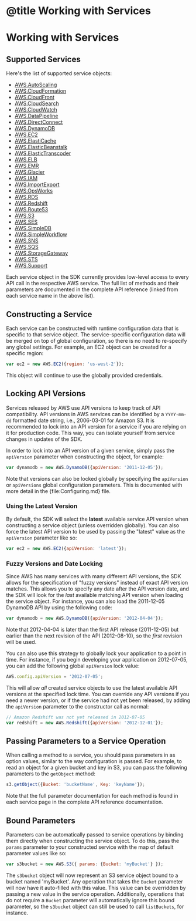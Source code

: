 # @title Working with Services

# Working with Services

## Supported Services

Here's the list of supported service objects:

* [AWS.AutoScaling](http://docs.aws.amazon.com/AWSJavaScriptSDK/latest/frames.html#!http%3A//docs.aws.amazon.com/AWSJavaScriptSDK/latest/AWS/AutoScaling_20110101.html)
* [AWS.CloudFormation](http://docs.aws.amazon.com/AWSJavaScriptSDK/latest/frames.html#!http%3A//docs.aws.amazon.com/AWSJavaScriptSDK/latest/AWS/CloudFormation_20100515.html)
* [AWS.CloudFront](http://docs.aws.amazon.com/AWSJavaScriptSDK/latest/frames.html#!http%3A//docs.aws.amazon.com/AWSJavaScriptSDK/latest/AWS/CloudFront_20120505.html)
* [AWS.CloudSearch](http://docs.aws.amazon.com/AWSJavaScriptSDK/latest/frames.html#!http%3A//docs.aws.amazon.com/AWSJavaScriptSDK/latest/AWS/CloudSearch_20110201.html)
* [AWS.CloudWatch](http://docs.aws.amazon.com/AWSJavaScriptSDK/latest/frames.html#!http%3A//docs.aws.amazon.com/AWSJavaScriptSDK/latest/AWS/CloudWatch_20100801.html)
* [AWS.DataPipeline](http://docs.aws.amazon.com/AWSJavaScriptSDK/latest/frames.html#!http%3A//docs.aws.amazon.com/AWSJavaScriptSDK/latest/AWS/DataPipeline_20121029.html)
* [AWS.DirectConnect](http://docs.aws.amazon.com/AWSJavaScriptSDK/latest/frames.html#!http%3A//docs.aws.amazon.com/AWSJavaScriptSDK/latest/AWS/DirectConnect_20121025.html)
* [AWS.DynamoDB](http://docs.aws.amazon.com/AWSJavaScriptSDK/latest/frames.html#!http%3A//docs.aws.amazon.com/AWSJavaScriptSDK/latest/AWS/DynamoDB_20120810.html)
* [AWS.EC2](http://docs.aws.amazon.com/AWSJavaScriptSDK/latest/frames.html#!http%3A//docs.aws.amazon.com/AWSJavaScriptSDK/latest/AWS/EC2_20130201.html)
* [AWS.ElastiCache](http://docs.aws.amazon.com/AWSJavaScriptSDK/latest/frames.html#!http%3A//docs.aws.amazon.com/AWSJavaScriptSDK/latest/AWS/ElastiCache_20121115.html)
* [AWS.ElasticBeanstalk](http://docs.aws.amazon.com/AWSJavaScriptSDK/latest/frames.html#!http%3A//docs.aws.amazon.com/AWSJavaScriptSDK/latest/AWS/ElasticBeanstalk_20101201.html)
* [AWS.ElasticTranscoder](http://docs.aws.amazon.com/AWSJavaScriptSDK/latest/frames.html#!http%3A//docs.aws.amazon.com/AWSJavaScriptSDK/latest/AWS/ElasticTranscoder_20120925.html)
* [AWS.ELB](http://docs.aws.amazon.com/AWSJavaScriptSDK/latest/frames.html#!http%3A//docs.aws.amazon.com/AWSJavaScriptSDK/latest/AWS/ELB_20120601.html)
* [AWS.EMR](http://docs.aws.amazon.com/AWSJavaScriptSDK/latest/frames.html#!http%3A//docs.aws.amazon.com/AWSJavaScriptSDK/latest/AWS/EMR_20090331.html)
* [AWS.Glacier](http://docs.aws.amazon.com/AWSJavaScriptSDK/latest/frames.html#!http%3A//docs.aws.amazon.com/AWSJavaScriptSDK/latest/AWS/Glacier_20120601.html)
* [AWS.IAM](http://docs.aws.amazon.com/AWSJavaScriptSDK/latest/frames.html#!http%3A//docs.aws.amazon.com/AWSJavaScriptSDK/latest/AWS/IAM_20100508.html)
* [AWS.ImportExport](http://docs.aws.amazon.com/AWSJavaScriptSDK/latest/frames.html#!http%3A//docs.aws.amazon.com/AWSJavaScriptSDK/latest/AWS/ImportExport_20100601.html)
* [AWS.OpsWorks](http://docs.aws.amazon.com/AWSJavaScriptSDK/latest/frames.html#!http%3A//docs.aws.amazon.com/AWSJavaScriptSDK/latest/AWS/OpsWorks_20130218.html)
* [AWS.RDS](http://docs.aws.amazon.com/AWSJavaScriptSDK/latest/frames.html#!http%3A//docs.aws.amazon.com/AWSJavaScriptSDK/latest/AWS/RDS_20130212.html)
* [AWS.Redshift](http://docs.aws.amazon.com/AWSJavaScriptSDK/latest/frames.html#!http%3A//docs.aws.amazon.com/AWSJavaScriptSDK/latest/AWS/Redshift_20121201.html)
* [AWS.Route53](http://docs.aws.amazon.com/AWSJavaScriptSDK/latest/frames.html#!http%3A//docs.aws.amazon.com/AWSJavaScriptSDK/latest/AWS/Route53_20121212.html)
* [AWS.S3](http://docs.aws.amazon.com/AWSJavaScriptSDK/latest/frames.html#!http%3A//docs.aws.amazon.com/AWSJavaScriptSDK/latest/AWS/S3_20060301.html)
* [AWS.SES](http://docs.aws.amazon.com/AWSJavaScriptSDK/latest/frames.html#!http%3A//docs.aws.amazon.com/AWSJavaScriptSDK/latest/AWS/SES_20101201.html)
* [AWS.SimpleDB](http://docs.aws.amazon.com/AWSJavaScriptSDK/latest/frames.html#!http%3A//docs.aws.amazon.com/AWSJavaScriptSDK/latest/AWS/SimpleDB_20090415.html)
* [AWS.SimpleWorkflow](http://docs.aws.amazon.com/AWSJavaScriptSDK/latest/frames.html#!http%3A//docs.aws.amazon.com/AWSJavaScriptSDK/latest/AWS/SimpleWorkflow_20120125.html)
* [AWS.SNS](http://docs.aws.amazon.com/AWSJavaScriptSDK/latest/frames.html#!http%3A//docs.aws.amazon.com/AWSJavaScriptSDK/latest/AWS/SNS_20100331.html)
* [AWS.SQS](http://docs.aws.amazon.com/AWSJavaScriptSDK/latest/frames.html#!http%3A//docs.aws.amazon.com/AWSJavaScriptSDK/latest/AWS/SQS_20121105.html)
* [AWS.StorageGateway](http://docs.aws.amazon.com/AWSJavaScriptSDK/latest/frames.html#!http%3A//docs.aws.amazon.com/AWSJavaScriptSDK/latest/AWS/StorageGateway_20120630.html)
* [AWS.STS](http://docs.aws.amazon.com/AWSJavaScriptSDK/latest/frames.html#!http%3A//docs.aws.amazon.com/AWSJavaScriptSDK/latest/AWS/STS_20110615.html)
* [AWS.Support](http://docs.aws.amazon.com/AWSJavaScriptSDK/latest/frames.html#!http%3A//docs.aws.amazon.com/AWSJavaScriptSDK/latest/AWS/Support_20130415.html)

Each service object in the SDK currently provides low-level access to every
API call in the respective AWS service. The full list of methods and their
parameters are documented in the complete API reference (linked from each
service name in the above list).

## Constructing a Service

Each service can be constructed with runtime configuration data that is
specific to that service object. The service-specific configuration data
will be merged on top of global configuration, so there is no need to
re-specify any global settings. For example, an EC2 object can be created
for a specific region:

```js
var ec2 = new AWS.EC2({region: 'us-west-2'});
```

This object will continue to use the globally provided credentials.

## Locking API Versions

Services released by AWS use API versions to keep track of API compatibility.
API versions in AWS services can be identified by a `YYYY-mm-dd` formatted
date string, i.e., 2006-03-01 for Amazon S3. It is recommended to lock into
an API version for a service if you are relying on it for production code.
This way, you can isolate yourself from service changes in updates of the
SDK.

In order to lock into an API version of a given service, simply pass the
`apiVersion` parameter when constructing the object, for example:

```js
var dynamodb = new AWS.DynamoDB({apiVersion: '2011-12-05'});
```

Note that versions can also be locked globally by specifying the `apiVersion`
or `apiVersions` global configuration parameters. This is documented with
more detail in the {file:Configuring.md} file.

### Using the Latest Version

By default, the SDK will select the **latest** available service API version
when constructing a service object (unless overridden globally). You can
also force the latest API version to be used by passing the "latest" value
as the `apiVersion` parameter like so:

```js
var ec2 = new AWS.EC2({apiVersion: 'latest'});
```

### Fuzzy Versions and Date Locking

Since AWS has many services with many different API versions, the SDK allows
for the specification of "fuzzy versions" instead of exact API version
matches. This allows you to specify any date after the API version date,
and the SDK will look for the *last* available matching API version when
loading the service object. For instance, you can also load the 2011-12-05
DynamoDB API by using the following code:

```js
var dynamodb = new AWS.DynamoDB({apiVersion: '2012-04-04'});
```

Note that 2012-04-04 is later than the first API release (2011-12-05)
but earlier than the next revision of the API (2012-08-10), so the *first*
revision will be used.

You can also use this strategy to globally lock your application to a point
in time. For instance, if you begin developing your application on 2012-07-05,
you can add the following global `apiVersion` lock value:

```js
AWS.config.apiVersion = '2012-07-05';
```

This will allow *all* created service objects to use the latest available
API versions at the specified lock time. You can override any API versions
if you need a newer version, or if the service had not yet been released,
by adding the `apiVersion` parameter to the constructor call as normal:

```js
// Amazon Redshift was not yet released in 2012-07-05
var redshift = new AWS.Redshift({apiVersion: '2012-12-01'});
```

## Passing Parameters to a Service Operation

When calling a method to a service, you should pass parameters in as
option values, similar to the way configuration is passed.
For example, to read an object for a given bucket and key in S3, you
can pass the following parameters to the `getObject` method:

```js
s3.getObject({Bucket: 'bucketName', Key: 'keyName'});
```

Note that the full parameter documentation for each method is found
in each service page in the complete API reference documentation.

## Bound Parameters

Parameters can be automatically passed to service operations by binding them
directly when constructing the service object. To do this, pass the `params`
parameter to your constructed service with the map of default parameter
values like so:

```js
var s3bucket = new AWS.S3({ params: {Bucket: 'myBucket'} });
```

The `s3bucket` object will now represent an S3 service object bound to a bucket
named 'myBucket'. Any operation that takes the `Bucket` parameter will now
have it auto-filled with this value. This value can be overridden by passing
a new value in the service operation. Additionally, operations that do not
require a `Bucket` parameter will automatically ignore this bound parameter,
so the `s3bucket` object can still be used to call `listBuckets`, for instance.
